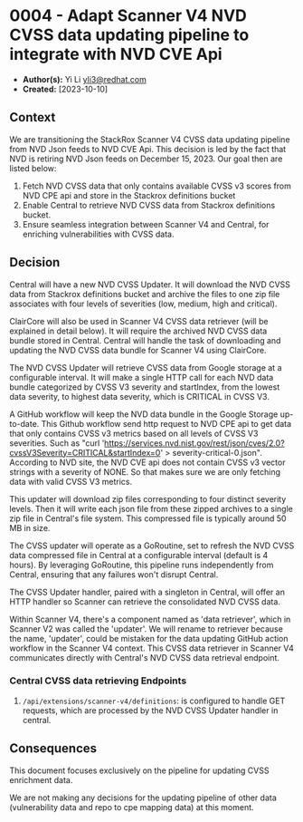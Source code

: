 # 0004 - Adapt Scanner V4 NVD CVSS data updating pipeline to integrate with NVD CVE Api

- **Author(s):** Yi Li <yli3@redhat.com>
- **Created:** [2023-10-10]

## Context

We are transitioning the StackRox Scanner V4 CVSS data updating pipeline from NVD Json feeds to NVD CVE Api. This decision is led by the fact that NVD is retiring NVD Json feeds on December 15, 2023.
Our goal then are listed below:

1. Fetch NVD CVSS data that only contains available CVSS v3 scores from NVD CPE api and store in the Stackrox definitions bucket
2. Enable Central to retrieve NVD CVSS data from Stackrox definitions bucket.
3. Ensure seamless integration between Scanner V4 and Central, for enriching vulnerabilities with CVSS data.

## Decision

Central will have a new NVD CVSS Updater. It will download the NVD CVSS data from Stackrox definitions bucket and archive the files to one zip file associates with four levels of severities (low, medium, high and critical). 

ClairCore will also be used in Scanner V4 CVSS data retriever (will be explained in detail below). It will require the archived NVD CVSS data bundle stored in Central. Central will handle the task of downloading and updating the NVD CVSS data bundle for Scanner V4 using ClairCore.

The NVD CVSS Updater will retrieve CVSS data from Google storage at a configurable interval. It will make a single HTTP call for each NVD data bundle categorized by CVSS V3 severity and startIndex, from the lowest data severity, to highest data severity, which is CRITICAL in CVSS V3. 

A GitHub workflow will keep the NVD data bundle in the Google Storage up-to-date. This Github workflow send http request to NVD CPE api to get data that only contains CVSS v3 metrics based on all levels of CVSS V3 severities. Such as "curl 'https://services.nvd.nist.gov/rest/json/cves/2.0?cvssV3Severity=CRITICAL&startIndex=0' > severity-critical-0.json". According to NVD site, the NVD CVE api does not contain CVSS v3 vector strings with a severity of NONE. So that makes sure we are only fetching data with valid CVSS V3 metrics.

This updater will download zip files corresponding to four distinct severity levels. Then it will write each json file from these zipped archives to a single zip file in Central's file system. This compressed file is typically around 50 MB in size.

The CVSS updater will operate as a GoRoutine, set to refresh the NVD CVSS data compressed file in Central at a configurable interval (default is 4 hours). By leveraging GoRoutine, this pipeline runs independently from Central, ensuring that any failures won't disrupt Central.

The CVSS Updater handler, paired with a singleton in Central, will offer an HTTP handler so Scanner can retrieve the consolidated NVD CVSS data.

Within Scanner V4, there's a component named as 'data retriever', which in Scanner V2 was called the 'updater'. We will rename to retriever because the name, 'updater', could be mistaken for the data updating GitHub action workflow in the Scanner V4 context. This CVSS data retriever in Scanner V4 communicates directly with Central's NVD CVSS data retrieval endpoint.

### Central CVSS data retrieving Endpoints

1. `/api/extensions/scanner-v4/definitions`: is configured to handle GET requests, which are processed by the NVD CVSS Updater handler in central.

## Consequences

This document focuses exclusively on the pipeline for updating CVSS enrichment data. 

We are not making any decisions for the updating pipeline of other data (vulnerability data and repo to cpe mapping data) at this moment.
